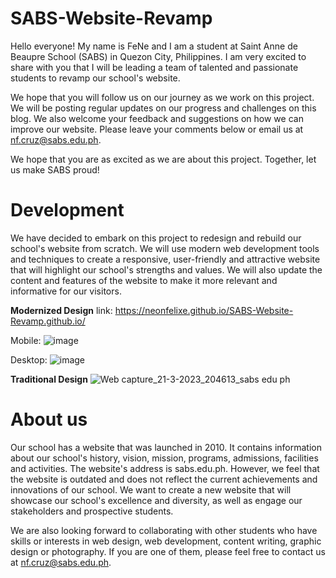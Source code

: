 # SABS-Website-Revamp

Hello everyone! My name is FeNe and I am a student at Saint Anne de Beaupre School (SABS) in Quezon City, Philippines. I am very excited to share with you that I will be leading a team of talented and passionate students to revamp our school's website.

We hope that you will follow us on our journey as we work on this project. We will be posting regular updates on our progress and challenges on this blog. We also welcome your feedback and suggestions on how we can improve our website. Please leave your comments below or email us at nf.cruz@sabs.edu.ph.

We hope that you are as excited as we are about this project. Together, let us make SABS proud!

# Development
We have decided to embark on this project to redesign and rebuild our school's website from scratch. We will use modern web development tools and techniques to create a responsive, user-friendly and attractive website that will highlight our school's strengths and values. We will also update the content and features of the website to make it more relevant and informative for our visitors.

**Modernized Design** link: https://neonfelixe.github.io/SABS-Website-Revamp.github.io/

Mobile:
![image](https://user-images.githubusercontent.com/101835293/227714175-0f13075e-b60a-409a-91d0-a46b5af31fc0.png)

Desktop:
![image](https://user-images.githubusercontent.com/101835293/227714028-3811b73f-f235-4183-9ecb-4668fe76caf7.png)

**Traditional Design**
![Web capture_21-3-2023_204613_sabs edu ph](https://user-images.githubusercontent.com/101835293/226610330-e5b92a57-95fd-4631-9e52-afb1f53f4d7f.jpeg)

# About us
Our school has a website that was launched in 2010. It contains information about our school's history, vision, mission, programs, admissions, facilities and activities. The website's address is sabs.edu.ph. However, we feel that the website is outdated and does not reflect the current achievements and innovations of our school. We want to create a new website that will showcase our school's excellence and diversity, as well as engage our stakeholders and prospective students.

We are also looking forward to collaborating with other students who have skills or interests in web design, web development, content writing, graphic design or photography. If you are one of them, please feel free to contact us at nf.cruz@sabs.edu.ph.
